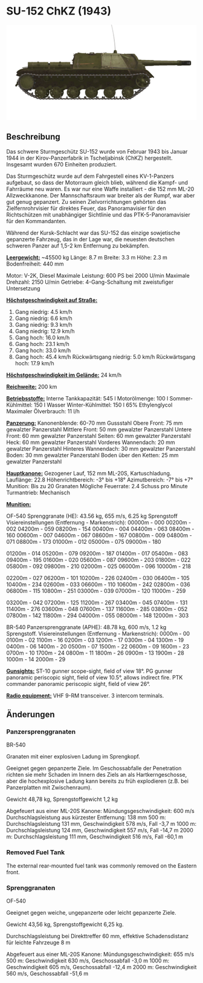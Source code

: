 # SU-152 ChKZ (1943)

![_su152](../images/_su152.png)

## Beschreibung

Das schwere Sturmgeschütz SU-152 wurde von Februar 1943 bis Januar 1944 in der Kirov-Panzerfabrik in Tscheljabinsk (ChKZ) hergestellt. Insgesamt wurden 670 Einheiten produziert.

Das Sturmgeschütz wurde auf dem Fahrgestell eines KV-1-Panzers aufgebaut, so dass der Motorraum gleich blieb, während die Kampf- und Fahrräume neu waren. Es war nur eine Waffe installiert - die 152 mm ML-20 Allzweckkanone. Der Mannschaftsraum war breiter als der Rumpf, war aber gut genug gepanzert. Zu seinen Zielvorrichtungen gehörten das Zielfernrohrvisier für direktes Feuer, das Panoramavisier für den Richtschützen mit unabhängiger Sichtlinie und das PTK-5-Panoramavisier für den Kommandanten.

Während der Kursk-Schlacht war das SU-152 das einzige sowjetische gepanzerte Fahrzeug, das in der Lage war, die neuesten deutschen schweren Panzer auf 1,5-2 km Entfernung zu bekämpfen.

<b><u>Leergewicht:</u></b> ~45500 kg
Länge: 8.7 m
Breite: 3.3 m
Höhe: 2.3 m
Bodenfreiheit: 440 mm

Motor: V-2K, Diesel
Maximale Leistung: 600 PS bei 2000 U/min
Maximale Drehzahl: 2150 U/min
Getriebe: 4-Gang-Schaltung mit zweistufiger Untersetzung

<b><u>Höchstgeschwindigkeit auf Straße:</u></b>
1. Gang niedrig: 4.5 km/h
2. Gang niedrig: 6.6 km/h
3. Gang niedrig: 9.3 km/h
4. Gang niedrig: 12.9 km/h
1. Gang hoch: 16.0 km/h
2. Gang hoch: 23.1 km/h
3. Gang hoch: 33.0 km/h
4. Gang hoch: 45.4 km/h
Rückwärtsgang niedrig: 5.0 km/h
Rückwärtsgang hoch: 17.9 km/h

<b><u>Höchstgeschwindigkeit im Gelände:</u></b> 24 km/h

<b><u>Reichweite:</u></b> 200 km

<b><u>Betriebsstoffe:</u></b>
Interne Tankkapazität: 545 l
Motorölmenge: 100 l
Sommer-Kühlmittel: 150 l Wasser
Winter-Kühlmittel: 150 l 65% Ethylenglycol
Maximaler Ölverbrauch: 11 l/h

<b><u>Panzerung:</u></b>
Kanonenblende: 60-70 mm Gussstahl
Obere Front: 75 mm gewalzter Panzerstahl
Mittlere Front: 50 mm gewalzter Panzerstahl
Untere Front: 60 mm gewalzter Panzerstahl
Seiten: 60 mm gewalzter Panzerstahl
Heck: 60 mm gewalzter Panzerstahl
Vorderes Wannendach: 20 mm gewalzter Panzerstahl
Hinteres Wannendach: 30 mm gewalzter Panzerstahl
Boden: 30 mm gewalzter Panzerstahl
Boden über den Ketten: 25 mm gewalzter Panzerstahl

<b><u>Hauptkanone:</u></b> Gezogener Lauf, 152 mm ML-20S, Kartuschladung.
Lauflänge: 22.8
Höhenrichtbereich: -3° bis +18°
Azimutbereich: -7° bis +7°
Munition: Bis zu 20 Granaten
Mögliche Feuerrate: 2.4 Schuss pro Minute
Turmantrieb: Mechanisch

<b><u>Munition:</u></b> 

OF-540 Sprenggranate (HE): 43.56 kg, 655 m/s, 6.25 kg Sprengstoff
Visiereinstellungen
(Entfernung - Markenstrich):
00000m - 000
00200m - 002    04200m - 059    08200m - 154
00400m - 004    04400m - 063    08400m - 160
00600m - 007    04600m - 067    08600m - 167
00800m - 009    04800m - 071    08800m - 173
01000m - 012    05000m - 075    09000m - 180

01200m - 014    05200m - 079    09200m - 187
01400m - 017    05400m - 083    09400m - 195
01600m - 020    05600m - 087    09600m - 203
01800m - 022    05800m - 092    09800m - 210
02000m - 025    06000m - 096    10000m - 218

02200m - 027    06200m - 101    10200m - 226
02400m - 030    06400m - 105    10400m - 234
02600m - 033    06600m - 110    10600m - 242
02800m - 036    06800m - 115    10800m - 251
03000m - 039    07000m - 120    11000m - 259

03200m - 042    07200m - 125    11200m - 267
03400m - 045    07400m - 131    11400m - 276
03600m - 048    07600m - 137    11600m - 285
03800m - 052    07800m - 142    11800m - 294
04000m - 055    08000m - 148    12000m - 303

BR-540 Panzersprenggranate (APHE): 48.78 kg, 600 m/s, 1.2 kg Sprengstoff.
Visiereinstellungen
(Entfernung - Markenstrich):
0000m - 00
0100m - 02    1100m - 16
0200m - 03    1200m - 17
0300m - 04    1300m - 19
0400m - 06    1400m - 20
0500m - 07    1500m - 22
0600m - 09    1600m - 23
0700m - 10    1700m - 24
0800m - 11    1800m - 26
0900m - 13    1900m - 28
1000m - 14    2000m - 29

<b><u>Gunsights:</u></b>
ST-10 gunner scope-sight, field of view 18°.
PG gunner panoramic periscopic sight, field of view 10.5°, allows indirect fire.
PTK commander panoramic periscopic sight, field of view 26°.

<b><u>Radio equipment:</u></b>
VHF 9-RM transceiver.
3 intercom terminals.


## Änderungen

### Panzersprenggranaten

BR-540

Granaten mit einer explosiven Ladung im Sprengkopf.

Geeignet gegen gepanzerte Ziele. Im Geschossabfalle der Penetration richten sie mehr Schaden im Innern des Ziels an als Hartkerngeschosse, aber die hochexplosive Ladung kann bereits zu früh explodieren (z.B. bei Panzerplatten mit Zwischenraum).

Gewicht 48,78 kg, Sprengstoffgewicht 1,2 kg

Abgefeuert aus einer ML-20S Kanone:
Mündungsgeschwindigkeit: 600 m/s
Durchschlagsleistung aus kürzester Entfernung: 138 mm
500 m: Durchschlagsleistung 131 mm, Geschwindigkeit 578 m/s, Fall -3,7 m
1000 m: Durchschlagsleistung 124 mm, Geschwindigkeit 557 m/s, Fall -14,7 m
2000 m: Durchschlagsleistung 111 mm, Geschwindigkeit 516 m/s, Fall -60,1 m
### Removed Fuel Tank

The external rear-mounted fuel tank was commonly removed on the Eastern front.

### Sprenggranaten

OF-540

Geeignet gegen weiche, ungepanzerte oder leicht gepanzerte Ziele.

Gewicht 43,56 kg, Sprengstoffgewicht 6,25 kg.

Durchschlagsleistung bei Direkttreffer 60 mm, effektive Schadensdistanz für leichte Fahrzeuge 8 m

Abgefeuert aus einer ML-20S Kanone:
Mündungsgeschwindigkeit: 655 m/s
500 m: Geschwindigkeit 630 m/s, Geschossabfall -3,0 m
1000 m: Geschwindigkeit 605 m/s, Geschossabfall -12,4 m
2000 m: Geschwindigkeit 560 m/s, Geschossabfall -51,6 m